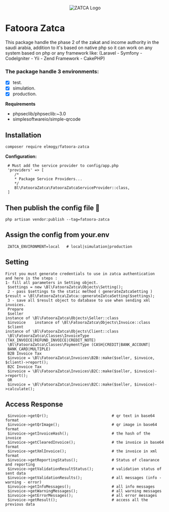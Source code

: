 <p align="center">
  <img src="https://login.zatca.gov.sa/com.sap.portal.resourcerepository/repo/zatca/img/ZATCA-logo.png" alt="ZATCA Logo">
</p>


# Fatoora Zatca

This package handle the phase 2 of the zakat and income authority in the saudi arabia, addition to it's based on native php so it can work on any system based on php or any framework like: (Laravel - Symfony - CodeIgniter - Yii - Zend Framework - CakePHP) 

### The package handle 3 environments:
- [x] test.
- [x] simulation.
- [x] production.

**Requirements**
* phpseclib/phpseclib:~3.0
* simplesoftwareio/simple-qrcode

## Installation
```bash
composer require elmogy/fatoora-zatca
```


**Configuration:**

```
 # Must add the service provider to config/app.php
 'providers' => [
    /*
    * Package Service Providers...
    */
    Bl\FatooraZatca\FatooraZatcaServiceProvider::class,
 ]
```

## Then publish the config file 👏

```
php artisan vendor:publish --tag=fatoora-zatca
```


## Assign the config from your.env
```
 ZATCA_ENVIRONMENT=local   # local|simulation|production
```


## Setting
```
First you must generate credentials to use in zatca authentication 
and here is the steps :  
1- fill all parameters in Setting object.
 $settings = new \Bl\FatooraZatca\Objects\Setting();
 2 - pass $settings to the static method ( generateZatcaSetting ) 
$result = \Bl\FatooraZatca\Zatca::generateZatcaSetting($settings);
 3 - save all $result object to database to use when sending xml invoices.
 Prepare
 $seller       
instance of \Bl\FatooraZatca\Objects\Seller::class
 $invoice    instance of \Bl\FatooraZatca\Objects\Invoice::class
 $client       
instance of \Bl\FatooraZatca\Objects\Client::class
 \Bl\FatooraZatca\Classes\InvoiceType 
(TAX_INVOICE|REFUND_INVOICE|CREDIT_NOTE)
 \Bl\FatooraZatca\Classes\PaymentType (CASH|CREDIT|BANK_ACCOUNT|
 BANK_CARD|MULTIPLE)
 B2B Invoice Tax
 $invoice = \Bl\FatooraZatca\Invoices\B2B::make($seller, $invoice, $client)->report();
 B2C Invoice Tax
 $invoice = \Bl\FatooraZatca\Invoices\B2C::make($seller, $invoice)->report();
 OR
 $invoice = \Bl\FatooraZatca\Invoices\B2C::make($seller, $invoice)->calculate();
```



## Access Response
```
 $invoice->getQr();                            # qr text in base64 format
 $invoice->getQrImage();                       # qr image in base64 format
 $invoice->getInvoiceHash();                   # the hash of the invoice
 $invoice->getClearedInvoice();                # the invoice in base64 format
 $invoice->getXmlInvoice();                    # the invoice in xml format
 $invoice->getReportingStatus();               # Status of clearance and reporting   
 $invoice->getValidationResultStatus();        # validation status of sent data
 $invoice->getValidationResults();             # all messages (info - warning - error)
 $invoice->getInfoMessages();                  # all info messages
 $invoice->getWarningMessages();               # all warning messages
 $invoice->getErrorMessages();                 # all error messages
 $invoice->getResult();                        # access all the previous data
       
```
